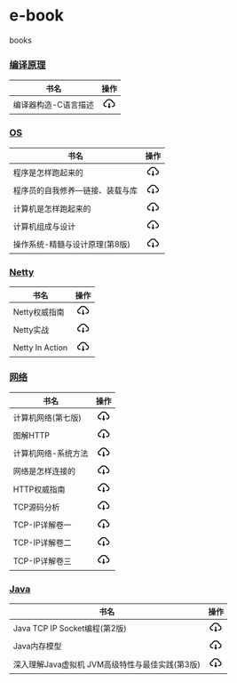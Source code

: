 # e-book

books

### [编译原理](编译原理)

| 书名          |                          操作                          |
|-------------|:----------------------------------------------------:|
| 编译器构造-C语言描述 | [![](./.asserts/download.png)](编译原理/编译器构造-C语言描述.pdf) |

### [OS](计算机系统)

| 书名                |                             操作                              |
|-------------------|:-----------------------------------------------------------:|
| 程序是怎样跑起来的         |     [![](./.asserts/download.png)](计算机系统/程序是怎样跑起来的.pdf)     |
| 程序员的自我修养—链接、装载与库  | [![](./.asserts/download.png)](计算机系统/程序员的自我修养—链接、装载与库.pdf)  |
| 计算机是怎样跑起来的        |    [![](./.asserts/download.png)](计算机系统/计算机是怎样跑起来的.pdf)     |
| 计算机组成与设计          | [![](./.asserts/download.png)](计算机系统/计算机组成与设计：硬件、软件接口.pdf)  |
| 操作系统-精髓与设计原理(第8版) | [![](./.asserts/download.png)](计算机系统/操作系统-精髓与设计原理(第8版).pdf) |

### [Netty](netty)

| 书名              |                             操作                             |
|-----------------|:----------------------------------------------------------:|
| Netty权威指南       |    [![](./.asserts/download.png)](netty/Netty权威指南.pdf)     |
| Netty实战         |     [![](./.asserts/download.png)](netty/Netty实战.pdf)      |
| Netty In Action | [![](./.asserts/download.png)](netty/NettyInAction第五版.pdf) |

### [网络](网络)

| 书名         |                        操作                         |
|------------|:-------------------------------------------------:|
| 计算机网络(第七版) | [![](./.asserts/download.png)](网络/计算机网络(第七版).pdf) |
| 图解HTTP     |   [![](./.asserts/download.png)](网络/图解HTTP.pdf)   |
| 计算机网络-系统方法 | [![](./.asserts/download.png)](网络/计算机网络-系统方法.pdf) |
| 网络是怎样连接的   |  [![](./.asserts/download.png)](网络/网络是怎样连接的.pdf)  |
| HTTP权威指南   |  [![](./.asserts/download.png)](网络/HTTP权威指南.pdf)  |
| TCP源码分析    |  [![](./.asserts/download.png)](网络/tcp源码分析.pdf)   |
| TCP-IP详解卷一 | [![](./.asserts/download.png)](网络/TCP-IP详解卷一.pdf) |
| TCP-IP详解卷二 | [![](./.asserts/download.png)](网络/TCP-IP详解卷二.pdf) |
| TCP-IP详解卷三 | [![](./.asserts/download.png)](网络/TCP-IP详解卷三.pdf) |

### [Java](网络)

| 书名                            |                                    操作                                    |
|-------------------------------|:------------------------------------------------------------------------:|
| Java TCP IP Socket编程(第2版)     | [![](./.asserts/download.png)](Java/Java%20TCP%20IP%20Socket编程(第2版).pdf) |
| Java内存模型                      |            [![](./.asserts/download.png)](Java/Java内存模型.pdf)             |
| 深入理解Java虚拟机 JVM高级特性与最佳实践(第3版) | [![](./.asserts/download.png)](Java/深入理解Java虚拟机%20JVM高级特性与最佳实践(第3版).pdf) |
